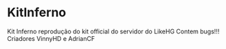 # KitInferno
Kit Inferno reprodução do kit official do servidor do LikeHG
Contem bugs!!!
Criadores VinnyHD e AdrianCF
